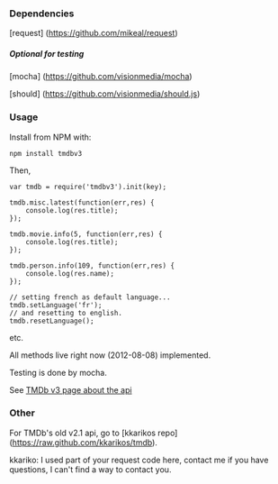 ### Dependencies

[request] (https://github.com/mikeal/request)

##### Optional for testing

[mocha] (https://github.com/visionmedia/mocha) 

[should] (https://github.com/visionmedia/should.js)

### Usage

Install from NPM with:

```
npm install tmdbv3
```

Then,

```
var tmdb = require('tmdbv3').init(key);

tmdb.misc.latest(function(err,res) {
	console.log(res.title);
});

tmdb.movie.info(5, function(err,res) {
	console.log(res.title);	
});

tmdb.person.info(109, function(err,res) {
	console.log(res.name);	
});

// setting french as default language...
tmdb.setLanguage('fr');
// and resetting to english.
tmdb.resetLanguage();

```
etc.

All methods live right now (2012-08-08) implemented.

Testing is done by mocha.

See [TMDb v3 page about the api](http://help.themoviedb.org/kb/api/about-3)

### Other

For TMDb's old v2.1 api, go to [kkarikos repo] (https://raw.github.com/kkarikos/tmdb).

kkariko: I used part of your request code here, contact me if you have questions, I can't find a way to contact you.
